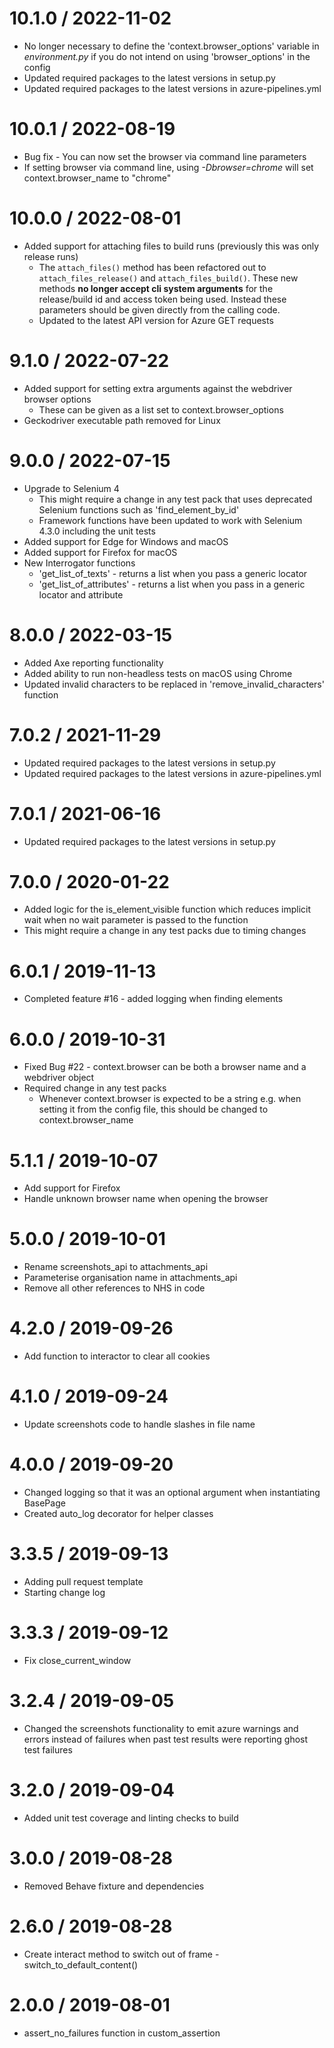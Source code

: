 10.1.0 / 2022-11-02
===================
- No longer necessary to define the 'context.browser_options' variable in _environment.py_ if you do not intend on using 'browser_options' in the config
- Updated required packages to the latest versions in setup.py
- Updated required packages to the latest versions in azure-pipelines.yml

10.0.1 / 2022-08-19
===================
- Bug fix - You can now set the browser via command line parameters 
- If setting browser via command line, using _-Dbrowser=chrome_ will set context.browser_name to "chrome"

10.0.0 / 2022-08-01
===================
- Added support for attaching files to build runs (previously this was only release runs)
    - The `attach_files()` method has been refactored out to `attach_files_release()` and `attach_files_build()`. These new methods **no longer accept cli system arguments** for the release/build id and access token being used. Instead these parameters should be given directly from the calling code.
    - Updated to the latest API version for Azure GET requests

9.1.0 / 2022-07-22
===================
- Added support for setting extra arguments against the webdriver browser options
    - These can be given as a list set to context.browser_options
- Geckodriver executable path removed for Linux

9.0.0 / 2022-07-15
===================
- Upgrade to Selenium 4
    - This might require a change in any test pack that uses deprecated Selenium functions such as 'find_element_by_id'
    - Framework functions have been updated to work with Selenium 4.3.0 including the unit tests
- Added support for Edge for Windows and macOS 
- Added support for Firefox for macOS
- New Interrogator functions
    - 'get_list_of_texts' - returns a list when you pass a generic locator
    - 'get_list_of_attributes' - returns a list when you pass in a generic locator and attribute

8.0.0 / 2022-03-15
===================
- Added Axe reporting functionality
- Added ability to run non-headless tests on macOS using Chrome 
- Updated invalid characters to be replaced in 'remove_invalid_characters' function 

7.0.2 / 2021-11-29
===================
- Updated required packages to the latest versions in setup.py
- Updated required packages to the latest versions in azure-pipelines.yml

7.0.1 / 2021-06-16
===================
- Updated required packages to the latest versions in setup.py

7.0.0 / 2020-01-22
===================
- Added logic for the is_element_visible function which reduces implicit wait when no wait parameter is passed to the function
- This might require a change in any test packs due to timing changes

6.0.1 / 2019-11-13
===================
- Completed feature #16 - added logging when finding elements

6.0.0 / 2019-10-31
===================
- Fixed Bug #22 - context.browser can be both a browser name and a webdriver object
- Required change in any test packs
    - Whenever context.browser is expected to be a string e.g. when setting it from the config file, this should be
    changed to context.browser_name

5.1.1 / 2019-10-07
===================
- Add support for Firefox
- Handle unknown browser name when opening the browser

5.0.0 / 2019-10-01
===================
- Rename screenshots_api to attachments_api
- Parameterise organisation name in attachments_api
- Remove all other references to NHS in code

4.2.0 / 2019-09-26
===================
- Add function to interactor to clear all cookies

4.1.0 / 2019-09-24
===================
- Update screenshots code to handle slashes in file name

4.0.0 / 2019-09-20
===================
- Changed logging so that it was an optional argument when instantiating BasePage
- Created auto_log decorator for helper classes

3.3.5 / 2019-09-13
===================
- Adding pull request template
- Starting change log

3.3.3 / 2019-09-12
===================
- Fix close_current_window

3.2.4 / 2019-09-05
===================
- Changed the screenshots functionality to emit azure warnings and errors instead of failures when past test results 
were reporting ghost test failures

3.2.0 / 2019-09-04
===================
- Added unit test coverage and linting checks to build

3.0.0 / 2019-08-28
===================
- Removed Behave fixture and dependencies

2.6.0 / 2019-08-28
===================
- Create interact method to switch out of frame - switch_to_default_content()

2.0.0 / 2019-08-01
===================
- assert_no_failures function in custom_assertion